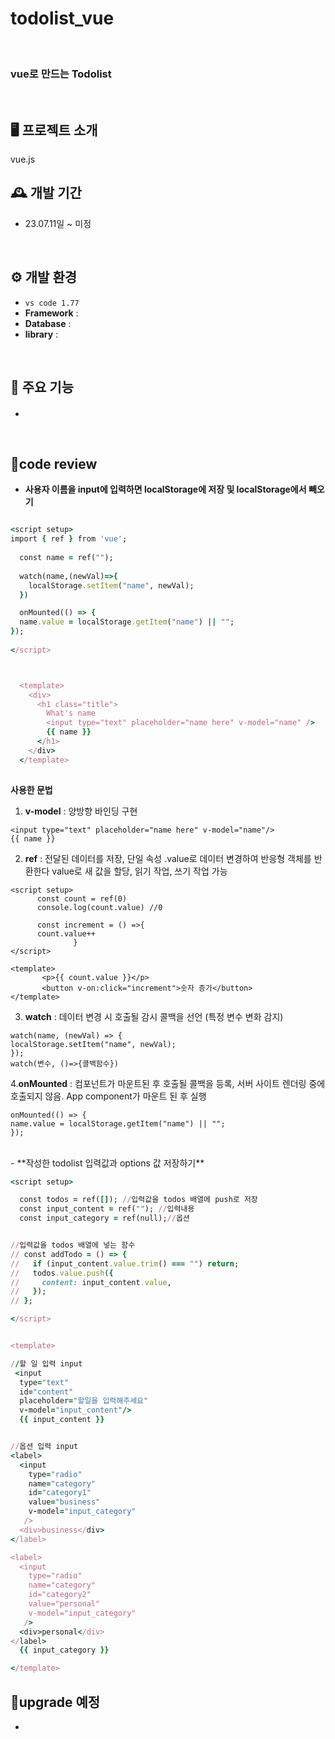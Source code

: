 # todolist_vue


<br>


### vue로 만드는 Todolist
<br>


## 🖥️ 프로젝트 소개
vue.js
<br>

## 🕰️ 개발 기간
* 23.07.11일 ~ 미정
<br>


## ⚙️ 개발 환경
- `vs code 1.77`
- **Framework** : 
- **Database** : 
- **library** : 
<br>


## 📌 주요 기능
#### 
- 

<br>


## 🎇code review

- **사용자 이름을 input에 입력하면 localStorage에 저장 및 localStorage에서 빼오기**

```ruby

<script setup>
import { ref } from 'vue';
  
  const name = ref("");
  
  watch(name,(newVal)=>{  
    localStorage.setItem("name", newVal);
  })

  onMounted(() => {
  name.value = localStorage.getItem("name") || "";
});
  
</script>



  <template>
    <div>
      <h1 class="title">
        What's name
        <input type="text" placeholder="name here" v-model="name" />
        {{ name }}
      </h1>
    </div>
  </template>
  
```


**사용한 문법**


  1. __v-model__ : 양방향 바인딩 구현

      
    <input type="text" placeholder="name here" v-model="name"/>
    {{ name }}
  
   
   
  2. __ref__ : 전달된 데이터를 저장, 단일 속성 .value로 데이터 변경하여 반응형 객체를 반환한다
  value로 새 값을 할당, 읽기 작업, 쓰기 작업 가능

    
    <script setup>
          const count = ref(0)
          console.log(count.value) //0
      
          const increment = () =>{
          count.value++
                  }
    </script>
      
    <template>
           <p>{{ count.value }}</p>
           <button v-on:click="increment">숫자 증가</button>
    </template>
    


   3. __watch__ : 데이터 변경 시 호출될 감시 콜백을 선언 (특정 변수 변화 감지)

    watch(name, (newVal) => {
    localStorage.setItem("name", newVal);
    });
    watch(변수, ()=>{콜백함수})



   4.__onMounted__ : 컴포넌트가 마운트된 후 호출될 콜백을 등록, 서버 사이트 렌더링 중에 호출되지 않음.
   App component가 마운트 된 후 실행
   
    onMounted(() => {
    name.value = localStorage.getItem("name") || "";
    });

   

     
   
<br />
- **작성한 todolist 입력값과 options 값 저장하기**


```ruby
<script setup>

  const todos = ref([]); //입력값을 todos 배열에 push로 저장
  const input_content = ref(""); //입력내용
  const input_category = ref(null);//옵션


//입력값을 todos 배열에 넣는 함수
// const addTodo = () => {
//   if (input_content.value.trim() === "") return;
//   todos.value.push({
//     content: input_content.value,
//   });
// };

</script>


<template>

//할 일 입력 input
 <input
  type="text"
  id="content"
  placeholder="할일을 입력해주세요"
  v-model="input_content"/>
  {{ input_content }}


//옵션 입력 input
<label>
  <input
    type="radio"
    name="category"
    id="category1"
    value="business"
    v-model="input_category"
   />
  <div>business</div>
</label>

<label>
  <input
    type="radio"
    name="category"
    id="category2"
    value="personal"
    v-model="input_category"
   />
  <div>personal</div>
</label>
  {{ input_category }}

</template>
```


## 🔧upgrade 예정

- 
